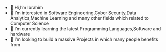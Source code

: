 - 👋 Hi,I’m Ibrahim 
- 👀 I’m interested in Software Engineering,Cyber Security,Data Analytics,Machine Learning and many other fields which related to Computer Science
- 🌱 I’m currently learning the latest Programming Languages,Software and hardware 
- 💞️ I’m looking to build a massive Projects in which many people benefits from

<!---
ibrahiminfo700/ibrahiminfo700 is a ✨ special ✨ repository because its `README.md` (this file) appears onyour GitHub profile.
You can click the Preview link to take a look at your changes.
--->
